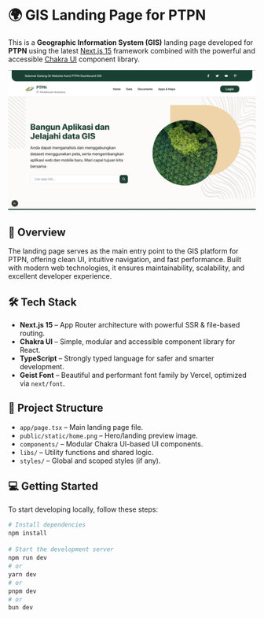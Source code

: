 # 🌍 GIS Landing Page for PTPN

This is a **Geographic Information System (GIS)** landing page developed for **PTPN** using the latest [Next.js 15](https://nextjs.org) framework combined with the powerful and accessible [Chakra UI](https://chakra-ui.com) component library.

![Homepage Preview](./public/static/home.png)

## 🚀 Overview

The landing page serves as the main entry point to the GIS platform for PTPN, offering clean UI, intuitive navigation, and fast performance. Built with modern web technologies, it ensures maintainability, scalability, and excellent developer experience.

## 🛠️ Tech Stack

- **Next.js 15** – App Router architecture with powerful SSR & file-based routing.
- **Chakra UI** – Simple, modular and accessible component library for React.
- **TypeScript** – Strongly typed language for safer and smarter development.
- **Geist Font** – Beautiful and performant font family by Vercel, optimized via `next/font`.

## 📂 Project Structure

- `app/page.tsx` – Main landing page file.
- `public/static/home.png` – Hero/landing preview image.
- `components/` – Modular Chakra UI-based UI components.
- `libs/` – Utility functions and shared logic.
- `styles/` – Global and scoped styles (if any).

## 💻 Getting Started

To start developing locally, follow these steps:

```bash
# Install dependencies
npm install

# Start the development server
npm run dev
# or
yarn dev
# or
pnpm dev
# or
bun dev
